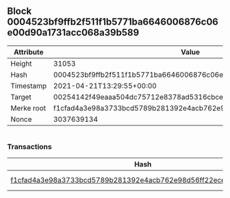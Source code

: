 ## Block 0004523bf9ffb2f511f1b5771ba6646006876c06e00d90a1731acc068a39b589

Attribute | Value
--- | ---
Height | 31053
Hash | 0004523bf9ffb2f511f1b5771ba6646006876c06e00d90a1731acc068a39b589
Timestamp | 2021-04-21T13:29:55+00:00
Target | 00254142f49eaaa504dc75712e8378ad5316cbcead634704b3734b6271167cc4
Merke root | f1cfad4a3e98a3733bcd5789b281392e4acb762e98d56ff22ece7ccaeec50d78
Nonce | 3037639134

```

```

### Transactions

Hash | Amount
--- | ---
[f1cfad4a3e98a3733bcd5789b281392e4acb762e98d56ff22ece7ccaeec50d78](f1cfad4a3e98a3733bcd5789b281392e4acb762e98d56ff22ece7ccaeec50d78.md) | 10.00000000 SKEPTI 
